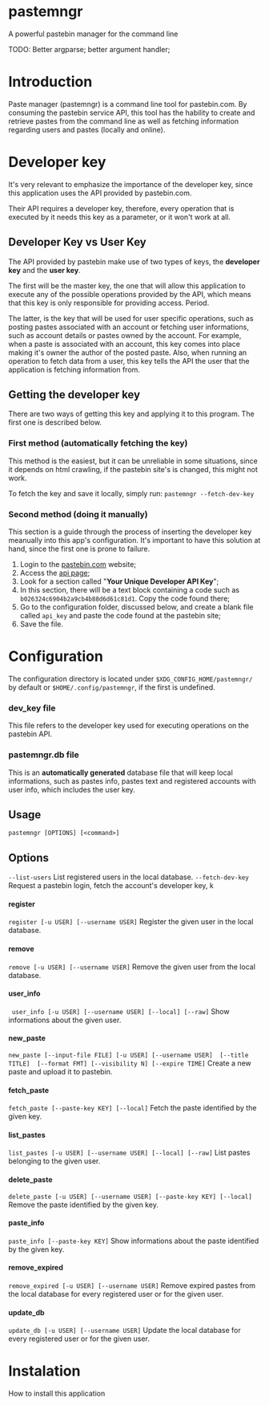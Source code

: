 # pastemngr
A powerful pastebin manager for the command line

TODO: Better argparse; better argument handler;

# Introduction
Paste manager (pastemngr) is a command line tool for pastebin.com. By consuming
the pastebin service API, this tool has the hability to create and retrieve
pastes from the command line as well as fetching information regarding users
and pastes (locally and online).

# Developer key
It's very relevant to emphasize the importance of the developer key, since this
application uses the API provided by pastebin.com.

Their API requires a developer key, therefore, every operation that is
executed by it needs this key as a parameter, or it won't work at all.

## Developer Key vs User Key
The API provided by pastebin make use of two types of keys, the **developer key**
and the **user key**.

The first will be the master key, the one that will allow this application to
execute any of the possible operations provided by the API, which means that
this key is only responsible for providing access. Period.

The latter, is the key that will be used for user specific operations, such
as posting pastes associated with an account or fetching user informations,
such as account details or pastes owned by the account. For example, when a
paste is associated with an account, this key comes into place making it's
owner the author of the posted paste. Also, when running an operation to fetch
data from a user, this key tells the API the user that the application is
fetching information from.

## Getting the developer key
There are two ways of getting this key and applying it to this program.
The first one is described below.

### First method (automatically fetching the key)
This method is the easiest, but it can be unreliable in some situations, since
it depends on html crawling, if the pastebin site's is changed, this might
not work.

To fetch the key and save it locally, simply run:
`pastemngr --fetch-dev-key`

### Second method (doing it manually)
This section is a guide through the process of inserting the developer
key meanually into this app's configuration. It's important to have this
solution at hand, since the first one is prone to failure.

1. Login to the [pastebin.com](https://www.pastebin.com) website;
2. Access the [api page](https://pastebin.com/api);
3. Look for a section called "**Your Unique Developer API Key**";
4. In this section, there will be a text block containing a code
such as `b026324c6904b2a9cb4b88d6d61c81d1`. Copy the code found there;
5. Go to the configuration folder, discussed below, and create a blank
file called `api_key` and paste the code found at the pastebin site;
6. Save the file.

# Configuration
The configuration directory is located under `$XDG_CONFIG_HOME/pastemngr/` by default 
or `$HOME/.config/pastemngr`, if the first is undefined.

### dev\_key file
This file refers to the developer key used for executing operations on the
pastebin API.

### pastemngr.db file
This is an **automatically generated** database file that will keep local
informations, such as pastes info, pastes text and registered accounts with
user info, which includes the user key. 

## Usage
`pastemngr [OPTIONS] [<command>]`

## Options
`--list-users` List registered users in the local database.
`--fetch-dev-key` Request a pastebin login, fetch the account's developer key,
k

#### register
`register [-u USER] [--username USER]`
Register the given user in the local database.

#### remove 
`remove [-u USER] [--username USER]`
Remove the given user from the local database.

#### user\_info
` user_info [-u USER] [--username USER] [--local] [--raw]`
Show informations about the given user.

#### new\_paste
`new_paste [--input-file FILE] [-u USER] [--username USER]  [--title TITLE]  [--format FMT] [--visibility N] [--expire TIME]`
Create a new paste and upload it to pastebin.

#### fetch\_paste
`fetch_paste [--paste-key KEY] [--local]`
Fetch the paste identified by the given key.

#### list\_pastes
`list_pastes [-u USER] [--username USER] [--local] [--raw]`
List pastes belonging to the given user.

#### delete\_paste
`delete_paste [-u USER] [--username USER] [--paste-key KEY] [--local]`
Remove the paste identified by the given key.

#### paste\_info
`paste_info [--paste-key KEY]`
Show informations about the paste identified by the given key.

#### remove\_expired
`remove_expired [-u USER] [--username USER]`
Remove  expired  pastes  from the local database for every registered user or
for the given user.

#### update\_db
`update_db [-u USER] [--username USER]`
Update the local database for every registered user or for the given user.

# Instalation
How to install this application
